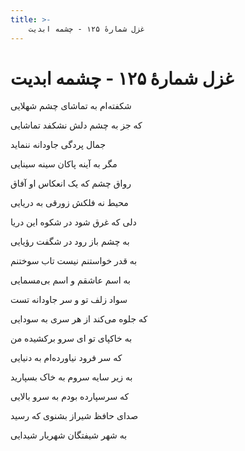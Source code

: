 ```yaml
---
title: >-
    غزل شمارهٔ ۱۲۵ - چشمه ابدیت
---
```

# غزل شمارهٔ ۱۲۵ - چشمه ابدیت

<div class="b" id="bn1"><div class="m1"><p>شکفته‌ام به تماشای چشم شهلایی</p></div>
<div class="m2"><p>که جز به چشم دلش نشکفد تماشایی</p></div></div>
<div class="b" id="bn2"><div class="m1"><p>جمال پردگی جاودانه ننماید</p></div>
<div class="m2"><p>مگر به آینه پاکان سینه سینایی</p></div></div>
<div class="b" id="bn3"><div class="m1"><p>رواق چشم که یک انعکاس او آفاق</p></div>
<div class="m2"><p>محیط نه فلکش زورقی به دریایی</p></div></div>
<div class="b" id="bn4"><div class="m1"><p>دلی که غرق شود در شکوه این دریا</p></div>
<div class="m2"><p>به چشم باز رود در شگفت رؤیایی</p></div></div>
<div class="b" id="bn5"><div class="m1"><p>به قدر خواستنم نیست تاب سوختنم</p></div>
<div class="m2"><p>به اسم عاشقم و اسم بی‌مسمایی</p></div></div>
<div class="b" id="bn6"><div class="m1"><p>سواد زلف تو و سر جاودانه تست</p></div>
<div class="m2"><p>که جلوه می‌کند از هر سری به سودایی</p></div></div>
<div class="b" id="bn7"><div class="m1"><p>به خاکپای تو ای سرو برکشیده من</p></div>
<div class="m2"><p>که سر فرود نیاورده‌ام به دنیایی</p></div></div>
<div class="b" id="bn8"><div class="m1"><p>به زیر سایه سروم به خاک بسپارید</p></div>
<div class="m2"><p>که سرسپارده بودم به سرو بالایی</p></div></div>
<div class="b" id="bn9"><div class="m1"><p>صدای حافظ شیراز بشنوی که رسید</p></div>
<div class="m2"><p>به شهر شیفتگان شهریار شیدایی</p></div></div>
